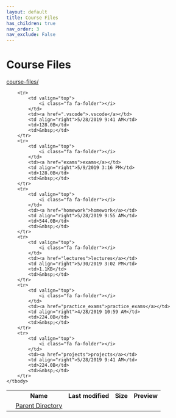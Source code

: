 ```yaml
---
layout: default
title: Course Files
has_children: true
nav_order: 3
nav_exclude: False
---
```


# Course Files

[course-files/](.)

<table class="tbl-files">
    <tbody>
        <tr>
            <th valign="top"></th>
            <th>Name</th>
            <th>Last modified</th>
            <th>Size</th>
            <th>Preview</th>
        </tr>
        <tr>
            <td valign="top">
                <i class="fa fa-folder-open"></i>
            </td>
            <td><a href="../">Parent Directory</a></td>
            <td>&nbsp;</td>
            <td>&nbsp;</td>
            <td>&nbsp;</td>
        </tr>

        <tr>
            <td valign="top">
                <i class="fa fa-folder"></i>
            </td>
            <td><a href=".vscode">.vscode</a></td>
            <td align="right">5/28/2019 9:41 AM</td>
            <td>128.0B</td>
            <td>&nbsp;</td>
        </tr>
        <tr>
            <td valign="top">
                <i class="fa fa-folder"></i>
            </td>
            <td><a href="exams">exams</a></td>
            <td align="right">5/9/2019 3:16 PM</td>
            <td>128.0B</td>
            <td>&nbsp;</td>
        </tr>
        <tr>
            <td valign="top">
                <i class="fa fa-folder"></i>
            </td>
            <td><a href="homework">homework</a></td>
            <td align="right">5/28/2019 9:55 AM</td>
            <td>544.0B</td>
            <td>&nbsp;</td>
        </tr>
        <tr>
            <td valign="top">
                <i class="fa fa-folder"></i>
            </td>
            <td><a href="lectures">lectures</a></td>
            <td align="right">5/30/2019 3:02 PM</td>
            <td>1.1KB</td>
            <td>&nbsp;</td>
        </tr>
        <tr>
            <td valign="top">
                <i class="fa fa-folder"></i>
            </td>
            <td><a href="practice_exams">practice_exams</a></td>
            <td align="right">4/28/2019 10:59 AM</td>
            <td>224.0B</td>
            <td>&nbsp;</td>
        </tr>
        <tr>
            <td valign="top">
                <i class="fa fa-folder"></i>
            </td>
            <td><a href="projects">projects</a></td>
            <td align="right">5/28/2019 9:41 AM</td>
            <td>224.0B</td>
            <td>&nbsp;</td>
        </tr>
    </tbody>
</table>

